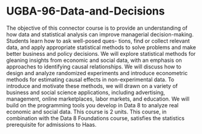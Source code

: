 # UGBA-96-Data-and-Decisions
The objective of this connector course is to provide an understanding of how data and statistical
analysis can improve managerial decision-making. Students learn how to ask well-posed ques-
tions, find or collect relevant data, and apply appropriate statistical methods to solve problems 
and make better business and policy decisions. We will explore statistical methods for gleaning
insights from economic and social data, with an emphasis on approaches to identifying causal
relationships. We will discuss how to design and analyze randomized experiments and introduce
econometric methods for estimating causal effects in non-experimental data.
To introduce and motivate these methods, we will drawn on a variety of business and social
science applications, including advertising, management, online marketplaces, labor markets,
and education. We will build on the programming tools you develop in Data 8 to analyze real
economic and social data.
This course is 2 units. This course, in combination with the Data 8 Foundations course, satisfies
the statistics prerequisite for admissions to Haas.